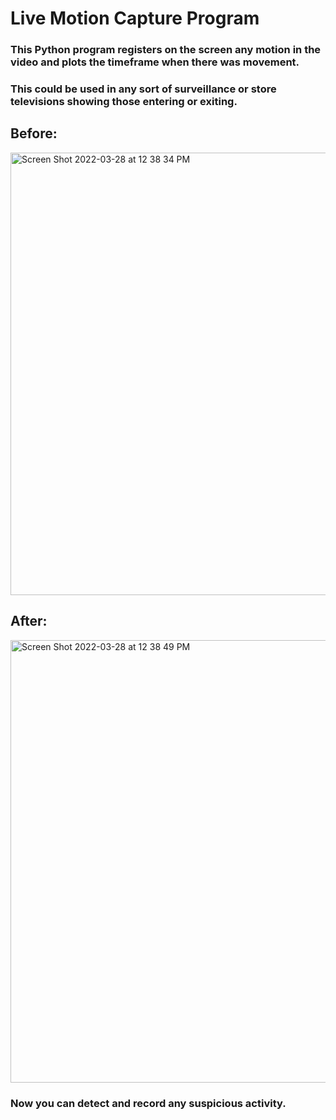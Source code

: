 # Live Motion Capture Program

### This Python program registers on the screen any motion in the video and plots the timeframe when there was movement.

### This could be used in any sort of surveillance or store televisions showing those entering or exiting. 

## Before:

<img width="708" alt="Screen Shot 2022-03-28 at 12 38 34 PM" src="https://user-images.githubusercontent.com/19939597/160446084-ebbda44e-a30b-4ee3-95bd-647f91726b58.png">

## After:

<img width="708" alt="Screen Shot 2022-03-28 at 12 38 49 PM" src="https://user-images.githubusercontent.com/19939597/160446140-d202eaaf-3613-4c24-a1d9-a2126620c26f.png">

### Now you can detect and record any suspicious activity.
